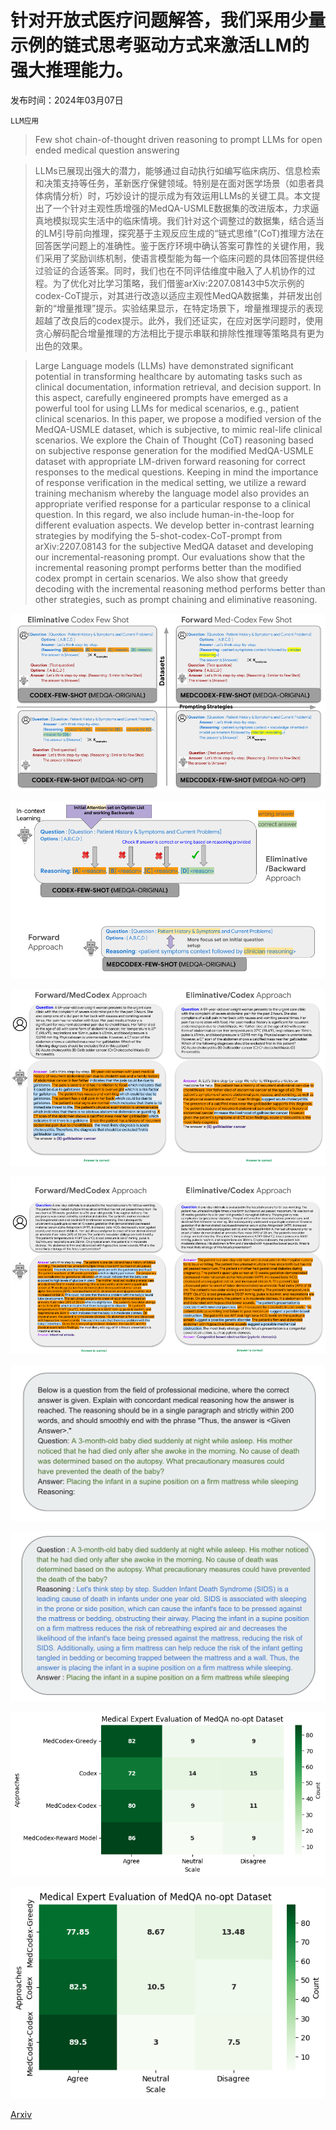 # 针对开放式医疗问题解答，我们采用少量示例的链式思考驱动方式来激活LLM的强大推理能力。

发布时间：2024年03月07日

`LLM应用`

> Few shot chain-of-thought driven reasoning to prompt LLMs for open ended medical question answering

> LLMs已展现出强大的潜力，能够通过自动执行如编写临床病历、信息检索和决策支持等任务，革新医疗保健领域。特别是在面对医学场景（如患者具体病情分析）时，巧妙设计的提示成为有效运用LLMs的关键工具。本文提出了一个针对主观性质增强的MedQA-USMLE数据集的改进版本，力求逼真地模拟现实生活中的临床情境。我们针对这个调整过的数据集，结合适当的LM引导前向推理，探究基于主观反应生成的“链式思维”(CoT)推理方法在回答医学问题上的准确性。鉴于医疗环境中确认答案可靠性的关键作用，我们采用了奖励训练机制，使语言模型能为每一个临床问题的具体回答提供经过验证的合适答案。同时，我们也在不同评估维度中融入了人机协作的过程。为了优化对比学习策略，我们借鉴arXiv:2207.08143中5次示例的codex-CoT提示，对其进行改造以适应主观性MedQA数据集，并研发出创新的“增量推理”提示。实验结果显示，在特定场景下，增量推理提示的表现超越了改良后的codex提示。此外，我们还证实，在应对医学问题时，使用贪心解码配合增量推理的方法相比于提示串联和排除性推理等策略具有更为出色的效果。

> Large Language models (LLMs) have demonstrated significant potential in transforming healthcare by automating tasks such as clinical documentation, information retrieval, and decision support. In this aspect, carefully engineered prompts have emerged as a powerful tool for using LLMs for medical scenarios, e.g., patient clinical scenarios. In this paper, we propose a modified version of the MedQA-USMLE dataset, which is subjective, to mimic real-life clinical scenarios. We explore the Chain of Thought (CoT) reasoning based on subjective response generation for the modified MedQA-USMLE dataset with appropriate LM-driven forward reasoning for correct responses to the medical questions. Keeping in mind the importance of response verification in the medical setting, we utilize a reward training mechanism whereby the language model also provides an appropriate verified response for a particular response to a clinical question. In this regard, we also include human-in-the-loop for different evaluation aspects. We develop better in-contrast learning strategies by modifying the 5-shot-codex-CoT-prompt from arXiv:2207.08143 for the subjective MedQA dataset and developing our incremental-reasoning prompt. Our evaluations show that the incremental reasoning prompt performs better than the modified codex prompt in certain scenarios. We also show that greedy decoding with the incremental reasoning method performs better than other strategies, such as prompt chaining and eliminative reasoning.

![针对开放式医疗问题解答，我们采用少量示例的链式思考驱动方式来激活LLM的强大推理能力。](../../../paper_images/2403.04890/prompting_vs_dataset_svg.png)

![针对开放式医疗问题解答，我们采用少量示例的链式思考驱动方式来激活LLM的强大推理能力。](../../../paper_images/2403.04890/motivation_svg_second.png)

![针对开放式医疗问题解答，我们采用少量示例的链式思考驱动方式来激活LLM的强大推理能力。](../../../paper_images/2403.04890/medqa_objective_codex_vs_kj_svg.png)

![针对开放式医疗问题解答，我们采用少量示例的链式思考驱动方式来激活LLM的强大推理能力。](../../../paper_images/2403.04890/medqa_descriptive_codex_vs_kj_svg.png)

![针对开放式医疗问题解答，我们采用少量示例的链式思考驱动方式来激活LLM的强大推理能力。](../../../paper_images/2403.04890/verifier_reasoning_generation.png)

![针对开放式医疗问题解答，我们采用少量示例的链式思考驱动方式来激活LLM的强大推理能力。](../../../paper_images/2403.04890/verifier_input.png)

![针对开放式医疗问题解答，我们采用少量示例的链式思考驱动方式来激活LLM的强大推理能力。](../../../paper_images/2403.04890/noopt_llama7B.png)

![针对开放式医疗问题解答，我们采用少量示例的链式思考驱动方式来激活LLM的强大推理能力。](../../../paper_images/2403.04890/noopt_llama70B.png)

[Arxiv](https://arxiv.org/abs/2403.04890)